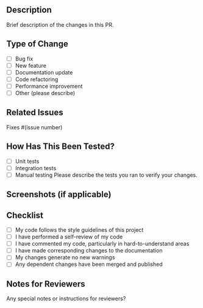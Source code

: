 ## Description
Brief description of the changes in this PR.

## Type of Change
- [ ] Bug fix
- [ ] New feature
- [ ] Documentation update
- [ ] Code refactoring
- [ ] Performance improvement
- [ ] Other (please describe)

## Related Issues
Fixes #(issue number)

## How Has This Been Tested?
- [ ] Unit tests
- [ ] Integration tests
- [ ] Manual testing
Please describe the tests you ran to verify your changes.

## Screenshots (if applicable)

## Checklist
- [ ] My code follows the style guidelines of this project
- [ ] I have performed a self-review of my code
- [ ] I have commented my code, particularly in hard-to-understand areas
- [ ] I have made corresponding changes to the documentation
- [ ] My changes generate no new warnings
- [ ] Any dependent changes have been merged and published

## Notes for Reviewers
Any special notes or instructions for reviewers?
